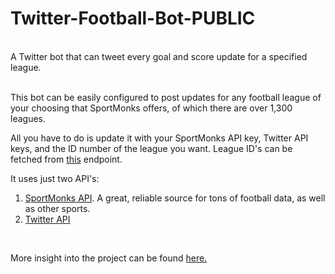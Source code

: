 # Twitter-Football-Bot-PUBLIC
<br>
A Twitter bot that can tweet every goal and score update for a specified league. <br>
<br>

This bot can be easily configured to post updates for any football league of your choosing that SportMonks offers, of which there are over 1,300 leagues. <br>

All you have to do is update it with your SportMonks API key, Twitter API keys, and the ID number of the league you want. League ID's can be fetched from <a href="https://soccer.sportmonks.com/api/v2.0/leagues">this</a> endpoint. <br>

It uses just two API's: <br>
1. <a href="https://www.sportmonks.com/">SportMonks API</a>. A great, reliable source for tons of football data, as well as other sports.  <br>
2. <a href="https://developer.twitter.com/en">Twitter API</a> <br>
<br>

More insight into the project can be found <a href="http://www.bryanmcknight.co/projects">here.</a>
